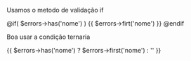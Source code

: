 Usamos o metodo de validação if

@if( $errors->has('nome') )
    {{ $errors->firt('nome') }}
@endif


Boa usar a condição ternaria

 {{ $errors->has('nome') ? $errors->first('nome') : '' }}